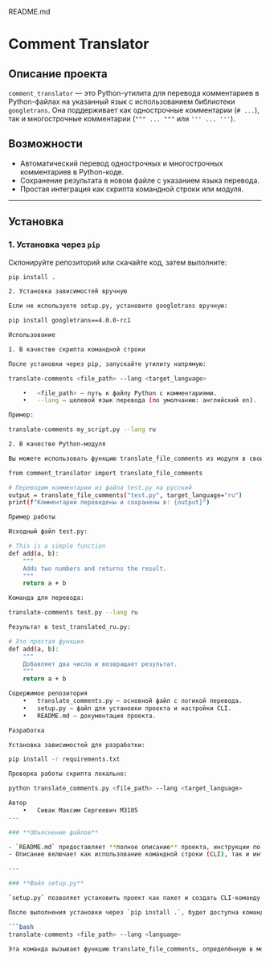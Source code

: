 README.md

# Comment Translator

## Описание проекта
`comment_translator` — это Python-утилита для перевода комментариев в Python-файлах на указанный язык с использованием библиотеки `googletrans`. Она поддерживает как однострочные комментарии (`# ...`), так и многострочные комментарии (`""" ... """` или `''' ... '''`).

## Возможности
- Автоматический перевод однострочных и многострочных комментариев в Python-коде.
- Сохранение результата в новом файле с указанием языка перевода.
- Простая интеграция как скрипта командной строки или модуля.

---

## **Установка**

### 1. Установка через `pip`
Склонируйте репозиторий или скачайте код, затем выполните:

```bash
pip install .

2. Установка зависимостей вручную

Если не используете setup.py, установите googletrans вручную:

pip install googletrans==4.0.0-rc1

Использование

1. В качестве скрипта командной строки

После установки через pip, запускайте утилиту напрямую:

translate-comments <file_path> --lang <target_language>

	•	<file_path> — путь к файлу Python с комментариями.
	•	--lang — целевой язык перевода (по умолчанию: английский en).

Пример:

translate-comments my_script.py --lang ru

2. В качестве Python-модуля

Вы можете использовать функцию translate_file_comments из модуля в своих программах:

from comment_translator import translate_file_comments

# Переводим комментарии из файла test.py на русский
output = translate_file_comments("test.py", target_language="ru")
print(f"Комментарии переведены и сохранены в: {output}")

Пример работы

Исходный файл test.py:

# This is a simple function
def add(a, b):
    """
    Adds two numbers and returns the result.
    """
    return a + b

Команда для перевода:

translate-comments test.py --lang ru

Результат в test_translated_ru.py:

# Это простая функция
def add(a, b):
    """
    Добавляет два числа и возвращает результат.
    """
    return a + b

Содержимое репозитория
	•	translate_comments.py — основной файл с логикой перевода.
	•	setup.py — файл для установки проекта и настройки CLI.
	•	README.md — документация проекта.

Разработка

Установка зависимостей для разработки:

pip install -r requirements.txt

Проверка работы скрипта локально:

python translate_comments.py <file_path> --lang <target_language>

Автор
	•	Сивак Максим Сергеевич М3105
---

### **Объяснение файлов**

- `README.md` предоставляет **полное описание** проекта, инструкции по установке, использованию и примеры.
- Описание включает как использование командной строки (CLI), так и интеграцию через Python-модуль.

---

### **Файл setup.py**

`setup.py` позволяет установить проект как пакет и создать CLI-команду `translate-comments`. Код корректен и отвечает требованиям для упаковки Python-проектов.

После выполнения установки через `pip install .`, будет доступна команда:

```bash
translate-comments <file_path> --lang <language>

Эта команда вызывает функцию translate_file_comments, определённую в модуле.
